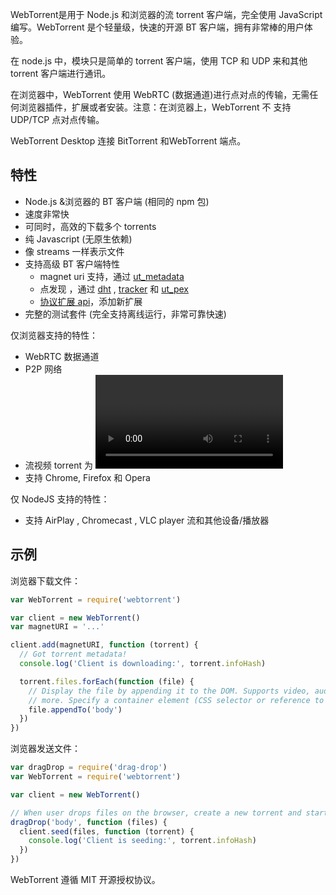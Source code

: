 WebTorrent是用于 Node.js 和浏览器的流 torrent 客户端，完全使用 JavaScript 编写。WebTorrent 是个轻量级，快速的开源 BT 客户端，拥有非常棒的用户体验。

在 node.js 中，模块只是简单的 torrent 客户端，使用 TCP 和 UDP 来和其他 torrent 客户端进行通讯。

在浏览器中，WebTorrent 使用 WebRTC  (数据通道)进行点对点的传输，无需任何浏览器插件，扩展或者安装。注意：在浏览器上，WebTorrent 不 支持 UDP/TCP 点对点传输。

WebTorrent Desktop 连接 BitTorrent 和WebTorrent 端点。


## 特性

- Node.js &浏览器的 BT 客户端 (相同的 npm 包)
- 速度非常快
- 可同时，高效的下载多个 torrents
- 纯 Javascript (无原生依赖)
- 像 streams 一样表示文件
- 支持高级 BT 客户端特性
  - magnet uri 支持，通过 [ut_metadata](https://github.com/feross/ut_metadata)
  - 点发现 ，通过 [dht](https://github.com/feross/bittorrent-dht) , [tracker](https://github.com/feross/bittorrent-tracker) 和 [ut_pex](https://github.com/fisch0920/ut_pex)
  - [协议扩展 api](https://github.com/feross/bittorrent-protocol#extension-api)，添加新扩展
- 完整的测试套件 (完全支持离线运行，非常可靠快速)


仅浏览器支持的特性：

- WebRTC 数据通道
- P2P 网络
- 流视频 torrent 为 <video> 标签 ( webm (vp8, vp9) 或者 mp4 (h.264) )
- 支持 Chrome, Firefox 和 Opera


仅 NodeJS 支持的特性：

- 支持 AirPlay , Chromecast , VLC player 流和其他设备/播放器

## 示例

浏览器下载文件：

```js
var WebTorrent = require('webtorrent')

var client = new WebTorrent()
var magnetURI = '...'

client.add(magnetURI, function (torrent) {
  // Got torrent metadata!
  console.log('Client is downloading:', torrent.infoHash)

  torrent.files.forEach(function (file) {
    // Display the file by appending it to the DOM. Supports video, audio, images, and
    // more. Specify a container element (CSS selector or reference to DOM node).
    file.appendTo('body')
  })
})
```

浏览器发送文件：

```js
var dragDrop = require('drag-drop')
var WebTorrent = require('webtorrent')

var client = new WebTorrent()

// When user drops files on the browser, create a new torrent and start seeding it!
dragDrop('body', function (files) {
  client.seed(files, function (torrent) {
    console.log('Client is seeding:', torrent.infoHash)
  })
})
```

WebTorrent 遵循 MIT 开源授权协议。
